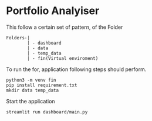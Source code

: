 # Portfolio Analyiser 

This follow a certain set of pattern, of the Folder
```
Folders-|
        | - dashboard
        | - data
        | - temp_data
        | - fin(Virtual enviroment)
```

To run the for, application following steps should perform.
```
python3 -m venv fin
pip install requirement.txt
mkdir data temp_data
```

Start the application 
```
streamlit run dashboard/main.py
```


